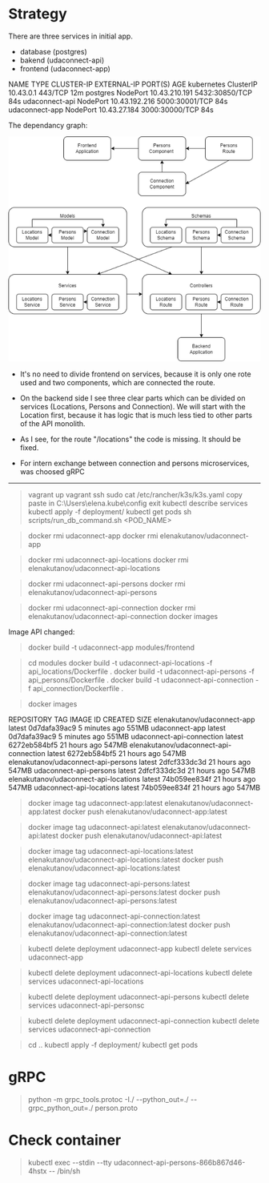 # Strategy

There are three services in initial app.
- database (postgres)
- bakend (udaconnect-api)
- frontend (udaconnect-app)

NAME             TYPE        CLUSTER-IP      EXTERNAL-IP   PORT(S)          AGE
kubernetes       ClusterIP   10.43.0.1       <none>        443/TCP          12m
postgres         NodePort    10.43.210.191   <none>        5432:30850/TCP   84s
udaconnect-api   NodePort    10.43.192.216   <none>        5000:30001/TCP   84s
udaconnect-app   NodePort    10.43.27.184    <none>        3000:30000/TCP   84s

The dependancy graph:

![alt text](DependencyGraph.png)

- It's no need to divide frontend on services, because it is only one rote used and two components, which are connected the route.

- On the backend side I see three clear parts which can be divided on services (Locations, Persons and Connection).
We will start with the Location first, because it has logic that is much less tied to other parts of the API monolith.

- As I see, for the route "/locations" the code is missing. It should be fixed.

- For intern exchange between connection and persons microservices, was choosed gRPC

-----------------------------------------------------------------------------------------------
> vagrant up
> vagrant ssh
> sudo cat /etc/rancher/k3s/k3s.yaml
copy paste in C:\Users\elena\.kube\config
> exit
> kubectl describe services
> kubectl apply -f deployment/
> kubectl get pods
> sh scripts/run_db_command.sh <POD_NAME>

> docker rmi udaconnect-app
> docker rmi elenakutanov/udaconnect-app

> docker rmi udaconnect-api-locations
> docker rmi elenakutanov/udaconnect-api-locations

> docker rmi udaconnect-api-persons
> docker rmi elenakutanov/udaconnect-api-persons

> docker rmi udaconnect-api-connection
> docker rmi elenakutanov/udaconnect-api-connection
> docker images

Image API changed:

> docker build -t udaconnect-app modules/frontend

> cd modules
> docker build -t udaconnect-api-locations -f api_locations/Dockerfile .
> docker build -t udaconnect-api-persons -f api_persons/Dockerfile .
> docker build -t udaconnect-api-connection -f api_connection/Dockerfile .

> docker images

REPOSITORY                               TAG       IMAGE ID       CREATED         SIZE
elenakutanov/udaconnect-app              latest    0d7dafa39ac9   5 minutes ago   551MB
udaconnect-app                           latest    0d7dafa39ac9   5 minutes ago   551MB
udaconnect-api-connection                latest    6272eb584bf5   21 hours ago    547MB
elenakutanov/udaconnect-api-connection   latest    6272eb584bf5   21 hours ago    547MB
elenakutanov/udaconnect-api-persons      latest    2dfcf333dc3d   21 hours ago    547MB
udaconnect-api-persons                   latest    2dfcf333dc3d   21 hours ago    547MB
elenakutanov/udaconnect-api-locations    latest    74b059ee834f   21 hours ago    547MB
udaconnect-api-locations                 latest    74b059ee834f   21 hours ago    547MB


> docker image tag udaconnect-app:latest elenakutanov/udaconnect-app:latest
> docker push elenakutanov/udaconnect-app:latest

> docker image tag udaconnect-api:latest elenakutanov/udaconnect-api:latest
> docker push elenakutanov/udaconnect-api:latest

> docker image tag udaconnect-api-locations:latest elenakutanov/udaconnect-api-locations:latest
> docker push elenakutanov/udaconnect-api-locations:latest

> docker image tag udaconnect-api-persons:latest elenakutanov/udaconnect-api-persons:latest
> docker push elenakutanov/udaconnect-api-persons:latest

> docker image tag udaconnect-api-connection:latest elenakutanov/udaconnect-api-connection:latest
> docker push elenakutanov/udaconnect-api-connection:latest


> kubectl delete deployment udaconnect-app
> kubectl delete services udaconnect-app

> kubectl delete deployment udaconnect-api-locations
> kubectl delete services udaconnect-api-locations

> kubectl delete deployment udaconnect-api-persons
> kubectl delete services udaconnect-api-personsc

> kubectl delete deployment udaconnect-api-connection
> kubectl delete services udaconnect-api-connection

> cd ..
> kubectl apply -f deployment/
> kubectl get pods


# gRPC

> python -m grpc_tools.protoc -I./ --python_out=./ --grpc_python_out=./ person.proto



# Check container
> kubectl exec --stdin --tty udaconnect-api-persons-866b867d46-4hstx -- /bin/sh